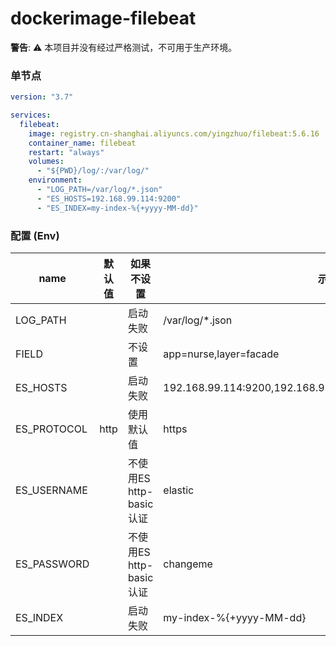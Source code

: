 # dockerimage-filebeat

**警告**: ⚠️ 本项目并没有经过严格测试，不可用于生产环境。

### 单节点

```yaml
version: "3.7"

services:
  filebeat:
    image: registry.cn-shanghai.aliyuncs.com/yingzhuo/filebeat:5.6.16
    container_name: filebeat
    restart: "always"
    volumes:
      - "${PWD}/log/:/var/log/"
    environment:
      - "LOG_PATH=/var/log/*.json"
      - "ES_HOSTS=192.168.99.114:9200"
      - "ES_INDEX=my-index-%{+yyyy-MM-dd}"
```

### 配置 (Env)

name                  | 默认值    | 如果不设置             | 示例
----------------------|----------|-----------------------|--------------------------------------------------------------------
LOG_PATH              | <none>   | 启动失败               | /var/log/*.json
FIELD                 | <none>   | 不设置                 | app=nurse,layer=facade
ES_HOSTS              | <none>   | 启动失败               | 192.168.99.114:9200,192.168.99.115:9200,192.168.99.116:9200
ES_PROTOCOL           | http     | 使用默认值              | https
ES_USERNAME           | <none>   | 不使用ES http-basic认证 | elastic
ES_PASSWORD           | <none>   | 不使用ES http-basic认证 | changeme
ES_INDEX              | <none>   | 启动失败                | my-index-%{+yyyy-MM-dd}
